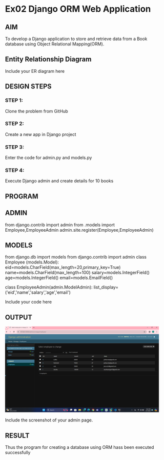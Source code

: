 # Ex02 Django ORM Web Application
## AIM
To develop a Django application to store and retrieve data from a Book database using Object Relational Mapping(ORM).

## Entity Relationship Diagram

Include your ER diagram here

## DESIGN STEPS

### STEP 1:
Clone the problem from GitHub

### STEP 2:
Create a new app in Django project

### STEP 3:
Enter the code for admin.py and models.py

### STEP 4:
Execute Django admin and create details for 10 books

## PROGRAM

## ADMIN
from django.contrib import admin
from .models import Employee,EmployeeAdmin
admin.site.register(Employee,EmployeeAdmin)

## MODELS
from django.db import models
from django.contrib import admin
class Employee (models.Model):
    eid=models.CharField(max_length=20,primary_key=True)
    name=models.CharField(max_length=100)
    salary=models.IntegerField()
    age=models.IntegerField()
    email=models.EmailField()

class EmployeeAdmin(admin.ModelAdmin):
    list_display=('eid','name','salary','age','email')

Include your code here

## OUTPUT
![alt text](<Screenshot 2024-04-07 214439.png>)

Include the screenshot of your admin page.


## RESULT
Thus the program for creating a database using ORM hass been executed successfully
